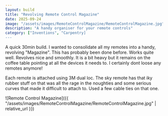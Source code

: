 ```yaml
---
layout: build
title: "Revolving Remote Control Magazine"
date: 2025-09-24
image: "/assets/images/RemoteControlMagazine/RemoteControlMagazine.jpg"
description: "A handy organiser for your remote controls"
category: ["Inventions", "Carpentry]
---
```

A quick 30min build. I wanted to consolidate all my remotes into a handy, revolving "Magazine". This has probably been done before. Works quite well. Revolves nice and smoothly. It is a bit heavy but it remains on the coffee table pointing at all the devices it needs to. I certainly dont loose any remotes anymore!

Each remote is attached using 3M dual loc. The sky remote has that iky rubber stuff on that was all the rage in the noughties and some serious curves that made it difficult to attach to. Used a few cable ties on that one.

![Remote Control Magazine]({{ "/assets/images/RemoteControlMagazine/RemoteControlMagazine.jpg" | relative_url }})